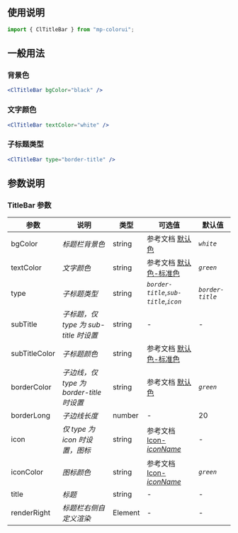 ## 使用说明

```jsx
import { ClTitleBar } from "mp-colorui";
```

## 一般用法

### 背景色

```jsx
<ClTitleBar bgColor="black" />
```

### 文字颜色

```jsx
<ClTitleBar textColor="white" />
```

### 子标题类型

```jsx
<ClTitleBar type="border-title" />
```

## 参数说明

### TitleBar 参数

| 参数          | 说明                                     | 类型    | 可选值                                             | 默认值           |
| ------------- | ---------------------------------------- | ------- | -------------------------------------------------- | ---------------- |
| bgColor       | _标题栏背景色_                           | string  | 参考文档 [默认色](/home/color)                     | _`white`_        |
| textColor     | _文字颜色_                               | string  | 参考文档 [默认色-标准色](/home/color?id=标准色)    | _`green`_        |
| type          | _子标题类型_                             | string  | _`border-title`_,_`sub-title`_,_`icon`_            | _`border-title`_ |
| subTitle      | _子标题，仅 type 为 sub-title 时设置_    | string  | -                                                  | -                |
| subTitleColor | _子标题颜色_                             | string  | 参考文档 [默认色-标准色](/home/color?id=标准色)    |                  |
| borderColor   | _子边线，仅 type 为 border-title 时设置_ | string  | 参考文档 [默认色](/home/color)                     | _`green`_        |
| borderLong    | _子边线长度_                             | number  | -                                                  | 20               |
| icon          | _仅 type 为 icon 时设置，图标_           | string  | 参考文档 [Icon-_iconName_](/base/icon?id=iconname) | -                |
| iconColor     | _图标颜色_                               | string  | 参考文档 [Icon-_iconName_](/base/icon?id=iconname) | _`green`_        |
| title         | _标题_                                   | string  | -                                                  | -                |
| renderRight   | _标题栏右侧自定义渲染_                   | Element | -                                                  | -                |

<FloatPhone url="https://yinliangdream.github.io/mp-colorui-h5-demo/#/pages/components/titleBar/index" />
